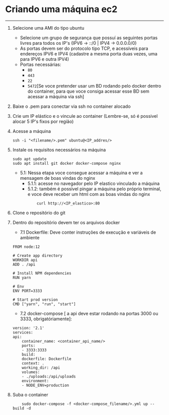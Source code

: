 # Criando uma máquina ec2
---

1. Selecione uma AMI do tipo ubuntu
    - Selecione um grupo de segurança que possuí as seguintes portas livres para todos os IP's (IPV6 -> ::/0 | IPV4 -> 0.0.0.0/0)
    - As portas devem ser do protocolo tipo TCP, e acessíveis para endereços IPV6 e IPV4 (cadastre a mesma porta duas vezes, uma para IPV6 e outra IPV4)
    - Portas necessárias:
        - `80`
        - `443`
        - `22`
        - `5472`[Se voce pretender usar um BD rodando pelo docker dentro do container, para que voce consiga acessar esse BD sem acessar a máquina via ssh]
2. Baixe o .pem para conectar via ssh no container alocado
3. Crie um IP elástico e o vincule ao container (Lembre-se, só é possivel alocar 5 IP's fixos por região)
4. Acesse a máquina
    ````
    ssh -i "<filename/>.pem" ubuntu@<IP_addres/>
    ````
5. Instale os requisitos necessários na máquina
    ````
    sudo apt update
    sudo apt install git docker docker-compose nginx
    ````
    - 5.1: Nessa etapa voce consegue acessar a máquina e ver a mensagem de boas vindas do nginx
        - 5.1.1: acesse no navegador pelo IP elastico vinculado a máquina
        - 5.1.2: também é possivel pingar a máquina pelo próprio terminal, e voce deve receber um html com as boas vindas do nginx
            ````
                curl http://<IP_elastico>:80
            ````
6. Clone o repositório do git
7. Dentro do repositório devem ter os arquivos docker
    - 7.1 Dockerfile: Deve conter instruções de execução e variáveis de ambiente
    ````
    FROM node:12

    # Create app directory
    WORKDIR api
    ADD . /api

    # Install NPM dependencies
    RUN yarn

    # Env
    ENV PORT=3333

    # Start prod version
    CMD ["yarn", "run", "start"]
    ````

    - 7.2 docker-compose [ a api deve estar rodando na portas 3000 ou 3333, obrigatóriamente]: 
    ````
    version: '2.1'
    services:
    api:
        container_name: <container_api_name/>
        ports:
        - 3333:3333
        build:
        dockerfile: Dockerfile
        context: .
        working_dir: /api
        volumes:
        - ./uploads:/api/uploads
        environment:
        - NODE_ENV=production
    ````
8. Suba o container
    ````
        sudo docker-compose -f <docker-compose_filename/>.yml up --build -d
    ````
